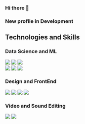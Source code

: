 ### Hi there 👋
### New profile in Development
<!--
**KiloSat/KiloSat** is a ✨ _special_ ✨ repository because its `README.md` (this file) appears on your GitHub profile.

Here are some ideas to get you started:

- 🔭 I’m currently working on ...
- 🌱 I’m currently learning ...
- 👯 I’m looking to collaborate on ...
- 🤔 I’m looking for help with ...
- 💬 Ask me about ...
- 📫 How to reach me: ...
- 😄 Pronouns: ...
- ⚡ Fun fact: ...
-->
<h2>Technologies and Skills</h2>
<p align='left'>
  <h3>Data Science and ML</h3>
  <span class="iconify" data-icon="logos-pytorch" data-inline="false"></span>
  <a href="https://icons8.com/icon/n3QRpDA7KZ7P/tensorflow"><img src="https://img.icons8.com/color/48/000000/tensorflow.png"/></a>
  <a href="https://icons8.com/icon/Rc0Xn5AtE8kX/python"><img src="https://img.icons8.com/color/48/000000/python--v2.png"/></a>
  <a href="https://icons8.com/icon/bpip0gGiBLT1/opencv"><img src="https://img.icons8.com/color/48/000000/opencv.png"/></a>
  <br>
  <a href="https://icons8.com/icon/20773/google-cloud-platform"><img src="https://img.icons8.com/color/48/000000/google-cloud-platform.png"/></a>
  <a href="https://icons8.com/icon/74402/mongodb"><img src="https://img.icons8.com/color/48/000000/mongodb.png"/></a>
  <a href="https://icons8.com/icon/tDIcm6gQDsVj/wolfram-alpha"><img src="https://img.icons8.com/fluent/48/000000/wolfram-alpha.png"/></a>
  
  
  <h3>Design and FrontEnd</h3>
  <a href="https://icons8.com/icon/8gfeOoqrHqJU/figma"><img src="https://img.icons8.com/color/48/000000/figma--v2.png"/></a>
  <a href="https://icons8.com/icon/20909/html-5"><img src="https://img.icons8.com/color/48/000000/html-5--v1.png"/></a>
  <a href="https://icons8.com/icon/21278/css3"><img src="https://img.icons8.com/color/48/000000/css3.png"/></a>
  <a href="https://icons8.com/icon/tGvHBPJaKqEd/javascript"><img src="https://img.icons8.com/color/48/000000/javascript--v2.png"/></a>
  
  <h3>Video and Sound Editing</h3>
  <a href="https://icons8.com/icon/UohrMT84a2p9/davinci-resolve"><img src="https://img.icons8.com/plasticine/100/000000/davinci-resolve.png"/></a>
  <a href="https://icons8.com/icon/38738/ableton"><img src="https://img.icons8.com/color/48/000000/ableton.png"/></a>
</p>  
